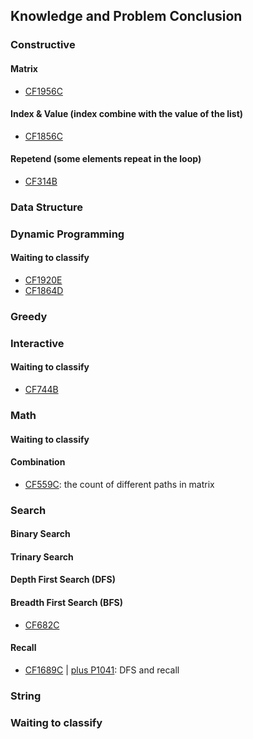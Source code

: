 ## Knowledge and Problem Conclusion

### Constructive
#### Matrix
* [CF1956C](https://codeforces.com/contest/1956/problem/C)

#### Index & Value (index combine with the value of the list)
* [CF1856C](https://codeforces.com/contest/1856/problem/C)

#### Repetend (some elements repeat in the loop)
* [CF314B](https://codeforces.com/contest/314/problem/B)

### Data Structure

### Dynamic Programming
#### Waiting to classify
* [CF1920E](https://codeforces.com/contest/1920/problem/E)
* [CF1864D](https://codeforces.com/contest/1864/problem/D)

### Greedy

### Interactive
#### Waiting to classify
* [CF744B](https://codeforces.com/contest/744/problem/B)

### Math
#### Waiting to classify

#### Combination
* [CF559C](https://codeforces.com/contest/559/problem/C): the count of different paths in matrix

### Search
#### Binary Search

#### Trinary Search

#### Depth First Search (DFS)

#### Breadth First Search (BFS)
* [CF682C](https://codeforces.com/contest/682/problem/C)

#### Recall
* [CF1689C](https://codeforces.com/contest/1689/problem/C) | [plus P1041](https://www.luogu.com.cn/problem/P1041): DFS and recall

### String

### Waiting to classify